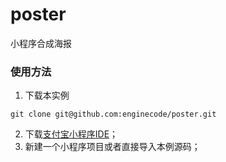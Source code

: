 # poster
小程序合成海报

### 使用方法
1. 下载本实例
  ```
  git clone git@github.com:enginecode/poster.git
  ```
2. 下载[支付宝小程序IDE](https://render.alipay.com/p/f/fd-jwq8nu2a/pages/home/index.html)；
2. 新建一个小程序项目或者直接导入本例源码；
